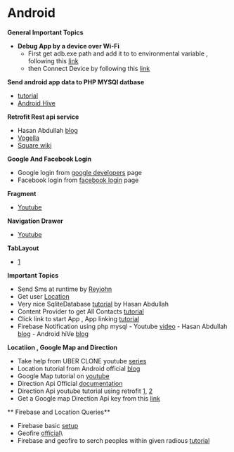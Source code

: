 # Android

**General Important Topics**
  - **Debug App by a device over Wi-Fi**
    - First get adb.exe path and add it to to environmental variable , following this [link](https://stackoverflow.com/questions/20564514/adb-is-not-recognized-as-an-internal-or-external-command-operable-program-or/20564601)
    - then Connect Device by following this [link](https://developer.android.com/studio/command-line/adb.html#wireless)



**Send android app data to PHP MYSQl datbase**
  - [tutorial](https://androidjson.com/android-php-send-data-mysql-database/)
  - [Android Hive](https://www.androidhive.info/2012/01/android-login-and-registration-with-php-mysql-and-sqlite/)

**Retrofit Rest api service**
 - Hasan Abdullah [blog](https://hellohasan.com/2016/12/03/android-retrofit-get-post-method/)
 - [Vogella](http://www.vogella.com/tutorials/Retrofit/article.html)
 - [Square wiki](https://github.com/square/retrofit/wiki/Retrofit-Tutorials)


**Google And Facebook Login**
  - Google login from [google developers](https://developers.google.com/identity/sign-in/android/start-integrating) page
  - Facebook login from [facebook login](https://developers.facebook.com/tools-and-support/) page

**Fragment**
 - [Youtube](https://www.youtube.com/watch?v=mcF28h9WiGQ)


 **Navigation Drawer**
  - [Youtube](https://www.youtube.com/watch?v=H4R-hz56oBA)


  **TabLayout**
   - [1](https://www.youtube.com/watch?v=zcnT-3F-9JA)


   **Important Topics**
   -  Send Sms at runtime by [Reyjohn](http://www.androidrey.com/run-time-permission-request-in-marshmallow/)  
   - Get user [Location](https://developer.android.com/training/location/retrieve-current.html)
   -  Very nice SqliteDatabase [tutorial](https://hellohasan.com/2017/11/15/android-sqlite-database-tutorial-introduction/) by Hasan Abdullah
   - Content Provider to get All Contacts [tutorial](https://www.youtube.com/watch?v=-4GgzqMVrYc&list=PLfuE3hOAeWhb7kirY4rBtTLVF73jEXwG4)
   - Click link to start App , App linking [tutorial](https://developer.android.com/studio/write/app-link-indexing.html)
   - Firebase Notification using php mysql
    - Youtube [video](https://www.youtube.com/watch?v=LiKCEa5_Cs8)
    - Hasan Abdullah [blog](https://hellohasan.com/2017/04/04/android-firebase-push-notification-php-backend/)
    - Android hiVe [blog](https://www.androidhive.info/2012/10/android-push-notifications-using-google-cloud-messaging-gcm-php-and-mysql/)



  **Locatiion , Google Map and Direction**
  - Take help from UBER CLONE youtube [series](https://www.youtube.com/watch?v=DvFPQBHfGzs&list=PLaoF-xhnnrRULoWAGjWJ79-BwD1mAMwB0)
  - Location tutorial from Android official [blog](https://developer.android.com/training/location/index.html)
  - Google Map tutorial on [youtube](https://www.youtube.com/watch?v=r7elRDUFJTU)
  - Direction Api Official [documentation](https://developers.google.com/maps/documentation/directions/intro)
  - Direction Api youtube tutorial using retrofit [1](https://developers.google.com/maps/documentation/directions/intro), [2](https://www.youtube.com/watch?v=mAotyuaOAb0&t=0s&index=4&list=PLvOs9sr6wdP86lncizf9SEfeUQZeGoiqB)
  - Get a Google map Direction Api key from this [link](https://developers.google.com/maps/documentation/directions/start)


  ** Firebase and Location Queries**

  - Firebase basic [setup](https://firebase.google.com/docs/database/android/start/)
  - Geofire [official](https://github.com/firebase/geofire)\
  - Firebase and geofire to serch peoples within given radious [tutorial](https://www.youtube.com/watch?v=jvhD7-q45_w&list=PLaoF-xhnnrRULoWAGjWJ79-BwD1mAMwB0&index=8)
